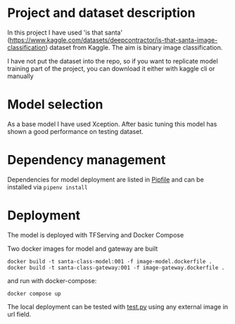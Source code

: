 # Project and dataset description

In this project I have used 'is that santa' (https://www.kaggle.com/datasets/deepcontractor/is-that-santa-image-classification) dataset from Kaggle.
The aim is binary image classification.

I have not put the dataset into the repo, so if you want to replicate model training part of the project,
 you can download it either with kaggle cli or manually

# Model selection

As a base model I have used Xception. 
After basic tuning this model has shown a good performance on testing dataset.

# Dependency management

Dependencies for model deployment are listed in [Pipfile](Pipfile) and can be installed via ``` pipenv install ```

# Deployment

The model is deployed with TFServing and Docker Compose

Two docker images for model and gateway are built

```
docker build -t santa-class-model:001 -f image-model.dockerfile .
docker build -t santa-class-gateway:001 -f image-gateway.dockerfile .
```

and run with docker-compose:

```
docker compose up
```

The local deployment can be tested with [test.py](test.py) using any external image in url field.



